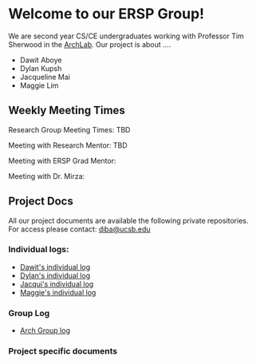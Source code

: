 # Welcome to our ERSP Group!

We are second year CS/CE undergraduates working with Professor Tim Sherwood in the [ArchLab](https://www.arch.cs.ucsb.edu/prof-sherwood/). Our project is about ....

* Dawit Aboye
* Dylan Kupsh
* Jacqueline Mai
* Maggie Lim 


## Weekly Meeting Times

Research Group Meeting Times: TBD

Meeting with Research Mentor: TBD

Meeting with ERSP Grad Mentor:

Meeting with Dr. Mirza:



## Project Docs
All our project documents are available the following private repositories. For access please contact: diba@ucsb.edu

### Individual logs: 
* [Dawit's individual log](https://github.com/ucsb-ersp-2018/arch-dawit-log.git)
* [Dylan's individual log](https://github.com/ucsb-ersp-2018/arch-dylan-log.git)
* [Jacqui's individual log](https://github.com/ucsb-ersp-2018/arch-jacqui-log.git)
* [Maggie's individual log](https://github.com/ucsb-ersp-2018/arch-maggie-log.git)

### Group Log

* [Arch Group log](https://github.com/ucsb-ersp-2018/arch-group-log.git)

### Project specific documents
